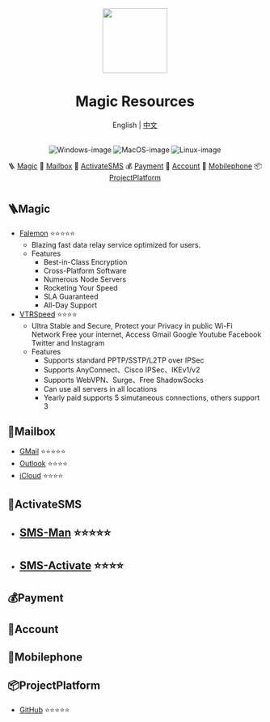 <div align="center">
	<img src="https://avatars.githubusercontent.com/u/163280927?v=4" width="128" />
	<h1>Magic Resources</h1>
	<span>English | <a href="./README.zh.md">中文</a></span>
 	<br/><br/>

![Windows-image](https://img.shields.io/badge/-Windows-blue?logo=windows)
![MacOS-image](https://img.shields.io/badge/-MacOS-black?logo=apple)
![Linux-image](https://img.shields.io/badge/-Linux-333?logo=ubuntu)
 
🪜 [Magic](#Magic) 
📮 [Mailbox](#Mailbox) 
🔘 [ActivateSMS](#Mailbox) 
💰 [Payment](#Payment) 
🔑 [Account](#Account) 
📱 [Mobilephone](#Mobilephone) 
📦 [ProjectPlatform](#ProjectPlatform)
</div>

<h1> </h1>

## 🪜Magic

- [Falemon](https://prknm.com/s/bzjl11) ⭐⭐⭐⭐⭐
  - Blazing fast data relay service optimized for users.
  - Features
    - Best-in-Class Encryption
    - Cross-Platform Software
    - Numerous Node Servers
    - Rocketing Your Speed
    - SLA Guaranteed
    - All-Day Support
- [VTRSpeed](https://www.vtrchina.cc/) ⭐⭐⭐⭐
 	- Ultra Stable and Secure, Protect your Privacy in public Wi-Fi Network
Free your internet, Access Gmail Google Youtube Facebook Twitter and Instagram
	- Features
  		- Supports standard PPTP/SSTP/L2TP over IPSec
		- Supports AnyConnect、Cisco IPSec、IKEv1/v2
		- Supports WebVPN、Surge、Free ShadowSocks
		- Can use all servers in all locations
		- Yearly paid supports 5 simutaneous connections, others support 3
      
## 📮Mailbox

- [GMail](https://mail.google.com/) ⭐⭐⭐⭐⭐
- [Outlook](https://outlook.com/) ⭐⭐⭐⭐
- [iCloud](https://www.icloud.com/) ⭐⭐⭐⭐


## 🔘ActivateSMS

- [SMS-Man](https://sms-man.com/) ⭐⭐⭐⭐⭐
  - 
- [SMS-Activate](https://sms-activate.org/) ⭐⭐⭐⭐
  - 

## 💰Payment



## 🔑Account


## 📱Mobilephone


## 📦ProjectPlatform

- [GitHub](https://github.com/) ⭐⭐⭐⭐⭐

